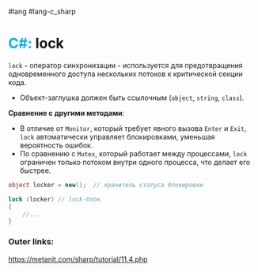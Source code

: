 #lang #lang-c_sharp 
# <font color="#00b0f0">C#:</font> lock

`lock` - оператор синхронизации - используется для предотвращения одновременного доступа нескольких потоков к критической секции кода. 
- Объект-заглушка должен быть ссылочным (`object`, `string`, `class`). 

**Сравнение с другими методами**:
- В отличие от `Monitor`, который требует явного вызова `Enter` и `Exit`, `lock` автоматически управляет блокировками, уменьшая вероятность ошибок.
- По сравнению с `Mutex`, который работает между процессами, `lock` ограничен только потоком внутри одного процесса, что делает его быстрее.

```csharp
object locker = new();  // хранитель статуса блокировки

lock (locker) // lock-блок
{
	//...
}
```

### Outer links:
https://metanit.com/sharp/tutorial/11.4.php